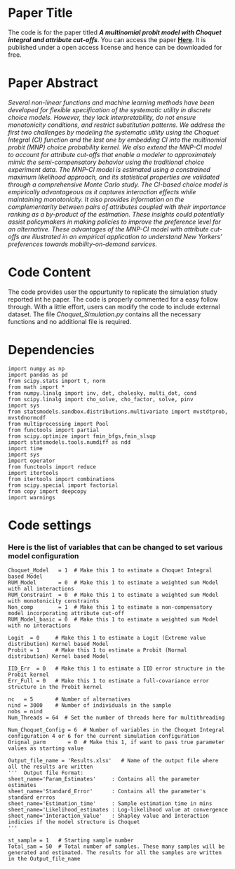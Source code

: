 # Paper Title
The code is for the paper titled _**A multinomial probit model with Choquet integral and attribute cut-offs**_. 
You can access the paper [**Here**](https://www.sciencedirect.com/science/article/pii/S0191261522000261). It is published under a open access license and hence can be downloaded for free. 

# Paper Abstract
_Several non-linear functions and machine learning methods have been developed for flexible specification of the systematic utility in discrete choice models. However, they lack interpretability, do not ensure monotonicity conditions, and restrict substitution patterns. We address the first two challenges by modeling the systematic utility using the Choquet Integral (CI) function and the last one by embedding CI into the multinomial probit (MNP) choice probability kernel. We also extend the MNP-CI model to account for attribute cut-offs that enable a modeler to approximately mimic the semi-compensatory behavior using the traditional choice experiment data. The MNP-CI model is estimated using a constrained maximum likelihood approach, and its statistical properties are validated through a comprehensive Monte Carlo study. The CI-based choice model is empirically advantageous as it captures interaction effects while maintaining monotonicity. It also provides information on the complementarity between pairs of attributes coupled with their importance ranking as a by-product of the estimation. These insights could potentially assist policymakers in making policies to improve the preference level for an alternative. These advantages of the MNP-CI model with attribute cut-offs are illustrated in an empirical application to understand New Yorkers’ preferences towards mobility-on-demand services._

# Code Content
The code provides user the oppurtunity to replicate the simulation study reported int he paper. The code is properly commented for a easy follow through. With a little effort, users can modify the code to include external dataset.
The file _Choquet_Simulation.py_ contains all the necessary functions and no additional file is required.

# Dependencies
```
import numpy as np
import pandas as pd
from scipy.stats import t, norm
from math import *
from numpy.linalg import inv, det, cholesky, multi_dot, cond
from scipy.linalg import cho_solve, cho_factor, solve, pinv
import sys
from statsmodels.sandbox.distributions.multivariate import mvstdtprob, mvstdnormcdf
from multiprocessing import Pool
from functools import partial
from scipy.optimize import fmin_bfgs,fmin_slsqp
import statsmodels.tools.numdiff as ndd
import time
import sys
import operator
from functools import reduce
import itertools
from itertools import combinations
from scipy.special import factorial
from copy import deepcopy
import warnings
```

# Code settings
### Here is the list of variables that can be changed to set various model configuration 
```
Choquet_Model   = 1  # Make this 1 to estimate a Choquet Integral based Model
RUM_Model       = 0  # Make this 1 to estimate a weighted sum Model with all interactions
RUM_Constraint  = 0  # Make this 1 to estimate a weighted sum Model with monotonicity constraints
Non_comp        = 1  # Make this 1 to estimate a non-compensatory model incorporating attribute cut-off
RUM_Model_basic = 0  # Make this 1 to estimate a weighted sum Model with no interactions

Logit  = 0     # Make this 1 to estimate a Logit (Extreme value distribution) Kernel based Model
Probit = 1     # Make this 1 to estimate a Probit (Normal distribution) Kernel based Model

IID_Err  = 0   # Make this 1 to estimate a IID error structure in the Probit kernel
Err_Full = 0   # Make this 1 to estimate a full-covariance error structure in the Probit kernel

nc   = 5       # Number of alternatives
nind = 3000    # Number of individuals in the sample
nobs = nind    
Num_Threads = 64  # Set the number of threads here for multithreading

Num_Choquet_Config = 6  # Number of variables in the Choquet Integral configuration 4 or 6 for the current simulation configuration
Orignal_parm       = 0  # Make this 1, if want to pass true parameter values as starting value

Output_file_name = 'Results.xlsx'   # Name of the output file where all the results are written
'''  Output file Format:
sheet_name='Param_Estimates'     : Contains all the parameter estimates
sheet_name='Standard_Error'      : Contains all the parameter's standard errros
sheet_name='Estimation_time'     : Sample estimation time in mins
sheet_name='Likelihood_estimates : Log-likelihood value at convergence
sheet_name='Interaction_Value'   : Shapley value and Interaction indicies if the model structure is Choquet
'''

st_sample = 1   # Starting sample number
Total_sam = 50  # Total number of samples. These many samples will be generated and estimated. The results for all the samples are written in the Output_file_name 
```